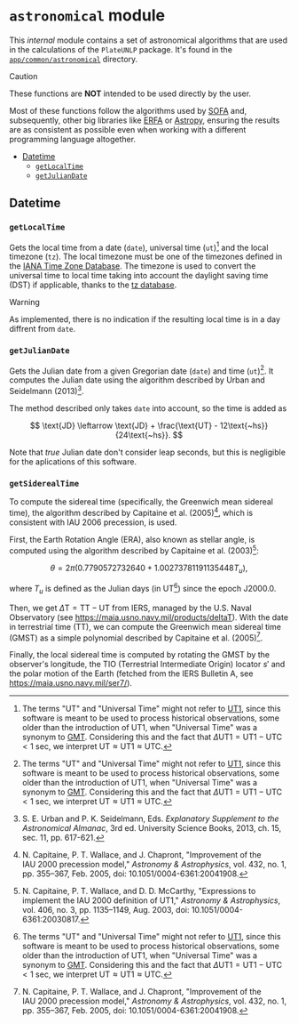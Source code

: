 # `astronomical` module

This _internal_ module contains a set of astronomical algorithms that are used in the calculations of the `PlateUNLP` package. It's found in the [`app/common/astronomical`](https://github.com/midusi/PlateUNLP/tree/main/app/common/astronomical) directory.

> [!CAUTION]
> These functions are **NOT** intended to be used directly by the user.

Most of these functions follow the algorithms used by [SOFA](https://www.iausofa.org) and, subsequently, other big libraries like [ERFA](https://github.com/liberfa/erfa) or [Astropy](https://www.astropy.org/), ensuring the results are as consistent as possible even when working with a different programming language altogether.

* [Datetime](#datetime)
  * [`getLocalTime`](#getlocaltime)
  * [`getJulianDate`](#getjuliandate)

## Datetime

### `getLocalTime`

Gets the local time from a date (`date`), universal time (`ut`)[^ut-note] and the local timezone (`tz`). The local timezone must be one of the timezones defined in the [IANA Time Zone Database](https://www.iana.org/time-zones). The timezone is used to convert the universal time to local time taking into account the daylight saving time (DST) if applicable, thanks to the [tz database](https://en.wikipedia.org/wiki/Tz_database).

> [!WARNING]
> As implemented, there is no indication if the resulting local time is in a day diffrent from `date`.


### `getJulianDate`

Gets the Julian date from a given Gregorian date (`date`) and time (`ut`)[^ut-note]. It computes the Julian date using the algorithm described by Urban and Seidelmann (2013)[^almanac].

The method described only takes `date` into account, so the time is added as

$$
  \text{JD} \leftarrow \text{JD} + \frac{\text{UT} - 12\text{~hs}}{24\text{~hs}}.
$$

Note that _true_ Julian date don't consider leap seconds, but this is negligible for the aplications of this software.

### `getSiderealTime`

To compute the sidereal time (specifically, the Greenwich mean sidereal time), the algorithm described by Capitaine et al. (2005)[^capitaine2005], which is consistent with IAU 2006 precession, is used.
  
First, the Earth Rotation Angle (ERA), also known as stellar angle, is computed using the algorithm described by Capitaine et al. (2003)[^capitaine2003]:

$$
  \theta = 2\pi(0.7790572732640 + 1.00273781191135448 T_u),
$$

where $T_u$ is defined as the Julian days (in UT[^ut-note]) since the epoch J2000.0.

Then, we get $\Delta\text{T} = \text{TT} - \text{UT}$ from IERS, managed by the U.S. Naval Observatory (see https://maia.usno.navy.mil/products/deltaT). With the date in terrestrial time (TT), we can compute the Greenwich mean sidereal time (GMST) as a simple polynomial described by Capitaine et al. (2005)[^capitaine2005].

Finally, the local sidereal time is computed by rotating the GMST by the observer's longitude, the TIO (Terrestrial Intermediate Origin) locator $s'$ and the polar motion of the Earth (fetched from the IERS Bulletin A, see https://maia.usno.navy.mil/ser7/).

[^almanac]: S. E. Urban and P. K. Seidelmann, Eds. _Explanatory Supplement to the Astronomical Almanac_, 3rd ed. University Science Books, 2013, ch. 15, sec. 11, pp. 617-621.
[^capitaine2003]: N. Capitaine, P. T. Wallace, and D. D. McCarthy, "Expressions to implement the IAU 2000 definition of UT1," _Astronomy & Astrophysics_, vol. 406, no. 3, pp. 1135–1149, Aug. 2003, doi: 10.1051/0004-6361:20030817.
[^capitaine2005]: N. Capitaine, P. T. Wallace, and J. Chapront, "Improvement of the IAU 2000 precession model," _Astronomy & Astrophysics_, vol. 432, no. 1, pp. 355–367, Feb. 2005, doi: 10.1051/0004-6361:20041908.
[^ut-note]: The terms "UT" and "Universal Time" might not refer to [UT1](https://en.wikipedia.org/wiki/Universal_Time), since this software is meant to be used to process historical observations, some older than the introduction of UT1, when "Universal Time" was a synonym to [GMT](https://en.wikipedia.org/wiki/Greenwich_Mean_Time). Considering this and the fact that $\Delta \text{UT1} = \text{UT1} - \text{UTC} < 1\text{~sec}$, we interpret $\text{UT} \approx \text{UT1} \approx \text{UTC}$.